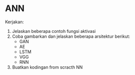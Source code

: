 # ANN
Kerjakan:
1. Jelaskan beberapa contoh fungsi aktivasi 
2. Coba gambarkan dan jelaskan beberapa arsitektur berikut:
   * GAN
   * AE
   * LSTM
   * VGG
   * RNN
3. Buatkan kodingan from scracth NN

